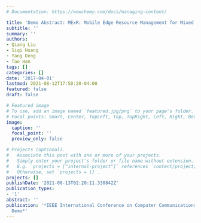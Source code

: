 ```yaml
---
# Documentation: https://wowchemy.com/docs/managing-content/

title: 'Demo Abstract: MExR: Mobile Edge Resource Management for Mixed Reality Applications'
subtitle: ''
summary: ''
authors:
- Qiang Liu
- Siqi Huang
- Yang Deng
- Tao Han
tags: []
categories: []
date: '2017-04-01'
lastmod: 2021-08-12T17:50:20-04:00
featured: false
draft: false

# Featured image
# To use, add an image named `featured.jpg/png` to your page's folder.
# Focal points: Smart, Center, TopLeft, Top, TopRight, Left, Right, BottomLeft, Bottom, BottomRight.
image:
  caption: ''
  focal_point: ''
  preview_only: false

# Projects (optional).
#   Associate this post with one or more of your projects.
#   Simply enter your project's folder or file name without extension.
#   E.g. `projects = ["internal-project"]` references `content/project/deep-learning/index.md`.
#   Otherwise, set `projects = []`.
projects: []
publishDate: '2021-08-13T02:20:11.330842Z'
publication_types:
- '1'
abstract: ''
publication: '*IEEE International Conference on Computer Communications (INFOCOM)
  Demo*'
---
```

